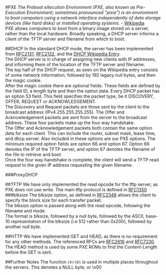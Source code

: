 #PXE 
*The Preboot eXecution Environment (PXE, also known as Pre-Execution
Environment; sometimes pronounced "pixie") is an environment to boot computers
using a network interface independently of data storage devices (like hard
disks) or installed operating systems.* -
[Wikipedia](https://en.wikipedia.org/wiki/Preboot_Execution_Environment)  
PXE allows computers to boot from a binary image stored on a server, rather
than the local hardware. Broadly speaking, a DHCP server informs a client
of the TFTP server and filename from which to boot. 

##DHCP
In the standard DHCP mode, the server has been implemented from
[RFC2131](http://www.ietf.org/rfc/rfc2131.txt),
[RFC2132](http://www.ietf.org/rfc/rfc2132.txt),
and the [DHCP Wikipedia Entry](https://en.wikipedia.org/wiki/Dynamic_Host_Configuration_Protocol).  
The DHCP server is in charge of assigning new clients with IP addresses, and
informing them of the location of the TFTP server and filename.  
The top half of the DHCP request, as seen on the Wikipedia entry
consists of some network information, followed by 192 legacy null bytes, and
then the magic cookie.  
After the magic cookie there are optional fields. These fields are defined by 
the field ID, a length byte and then the option data. Every DHCP packet has an
option 53 field. This field specifies the packet type, be it DISCOVERY, OFFER, 
REQUEST or ACKNOWLEDGEMENT.  
The Discovery and Request packets are those sent by the client to the
broadcast address (IPv4 255.255.255.255). The Offer and Acknowledgement
packets are sent from the server to the broadcast address. These four packets
make up the four way handshake.  
The Offer and Acknowledgement packets both contain the same option data for each
client. This can include the router, subnet mask, lease time, and dhcp server.
Also included in these options are our PXE options. The minimum required option
fields are option 66 and option 67. Option 66 denotes the IP of the TFTP server, 
and option 67 denotes the filename of the file to retrieve and boot.  
Once the four way handshake is complete, the client will send a TFTP read request
to the given IP address requesting the given filename.

###ProxyDHCP

##TFTP
We have only implemented the read opcode for the tftp server, as PXE
does not use write. The main tftp protocol is defined in [RFC1350](http://www.ietf.org/rfc/rfc1350.txt)
###blksize
The blksize option, as defined in [RFC2348](http://www.ietf.org/rfc/rfc2348.txt)
allows the client to specify the block size for each transfer packet.  
The blksize option is passed along with the read opcode, following the filename
and mode.  
The format is blksize, followed by a null byte, followed by the ASCII, base-10
representation of the blksize (i.e 512 rather than 0x200), followed by another
null byte.

##HTTP
We have implemented GET and HEAD, as there is no requirement for any other
methods. The referenced RFCs are [RFC2616](http://www.ietf.org/rfc/rfc2616.txt) and [RFC7230](http://www.ietf.org/rfc/rfc7230.txt).  
The HEAD method is used by some PXE ROMs to find the Content-Length before
the GET is sent.

##Further Notes
The function ```chr(0)``` is used in multiple places throughout the servers.
This denotes a NULL byte, or \x00
